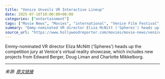 ```yaml
---
title: "Venice Unveils VR Interactive Lineup"
date: 2025-07-16T10:00:00+08:00
categories: ["entertainment"]
tags: ["Movie News", "Movies", "international", "Venice Film Festival", "Virtual Reality"]
summary: "Emmy-nominated VR director Eliza McNitt ('Spheres') heads up the competition jury at Venice's virtual reality showcase, which includes new projects from Edward Berger, Doug Liman and Charlotte Mikkelb"
source_url: "https://www.hollywoodreporter.com/movies/movie-news/venice-vr-interactive-2025-lineup-1236315680/"
---
```


Emmy-nominated VR director Eliza McNitt ('Spheres') heads up the competition jury at Venice's virtual reality showcase, which includes new projects from Edward Berger, Doug Liman and Charlotte Mikkelborg.

---

*来源: [原文链接](https://www.hollywoodreporter.com/movies/movie-news/venice-vr-interactive-2025-lineup-1236315680/)*
